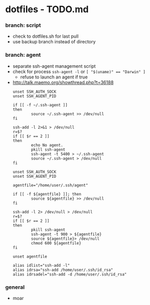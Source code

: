 # dotfiles - TODO.md

### branch: script
* check to dotfiles.sh for last pull
* use backup branch instead of directory

### branch: agent
* separate ssh-agent management script
* check for process `ssh-agent -l` or `[ "$(uname)" == "Darwin" ]`
  * refuse to launch an agent if true
* http://talk.maemo.org/showthread.php?t=36188
    ```shell
    unset SSH_AUTH_SOCK
    unset SSH_AGENT_PID
    
    if [[ -f ~/.ssh-agent ]]
    then
            source ~/.ssh-agent >> /dev/null
    fi
    
    ssh-add -l 2>&1 > /dev/null
    r=$?
    if [[ $r == 2 ]]
    then
            echo No agent.
            pkill ssh-agent
            ssh-agent -t 5400 > ~/.ssh-agent
            source ~/.ssh-agent > /dev/null
    fi
    ```
    ```shell
    unset SSH_AUTH_SOCK
    unset SSH_AGENT_PID
    
    agentfile="/home/user/.ssh/agent"
    
    if [[ -f ${agentfile} ]]; then
            source ${agentfile} >> /dev/null
    fi
    
    ssh-add -l 2> /dev/null > /dev/null
    r=$?
    if [[ $r == 2 ]]
    then
            pkill ssh-agent
            ssh-agent -t 900 > ${agentfile}
            source ${agentfile}> /dev/null
            chmod 600 ${agentfile}
    fi
    
    unset agentfile
    
    alias idlist="ssh-add -l"
    alias idrsa="ssh-add /home/user/.ssh/id_rsa"
    alias idrsadel="ssh-add -d /home/user/.ssh/id_rsa"
    ```

### general
* moar
